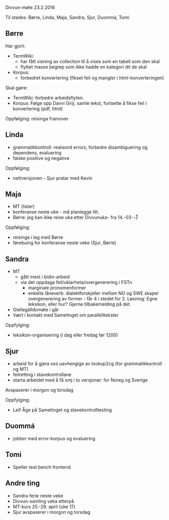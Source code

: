 Divvun-møte 23.2.2016

Til stades: Børre, Linda, Maja, Sandra, Sjur, Duommá, Tomi

## Børre

Har gjort:
* TermWiki:
    - har fått visning av collection til å vises som en tabell som den skal
    - flyttet masse begrep som ikke hadde en kategori dit de skal
* Korpus:
    - forbedret konvertering (fikset feil og mangler i html-konverteringen)

Skal gjøre:
* TermWiki: forbedre arbeidsflyten.
* Korpus: Følge opp Davvi Girji, samle tekst, fortsette å fikse feil i konvertering (pdf, html)

Oppfølging: reisinga framover

## Linda
* grammatikkontroll: realword errors, forbedre disambiguering og dependens, evaluering
* falske positive og negative

Oppfølging:
* nettversjonen - Sjur pratar med Kevin

## Maja
* MT (lister)
* konferanse neste uke - må planlegge litt.
* Børre: jeg kan ikke reise uka etter Divvunuka- fra 14.-03--Ž

Oppfølging:
* reisinga i lag med Børre
* førebuing for konferanse neste veke (Sjur, Børre)

## Sandra
* MT
    - gått mest i bidix-arbeid
    - via det oppdaga feil/uklarheta/overgenerering i FSTn
        - marginale pronomenformer
        - enkelte låneverb: dialektforskjeller mellom NO og SWE skaper overgenerering av former - får 4 i stedet for 2. Løsning: Egne leksikon, eller hur? Gjerne tilbakemelding på det.
* Giellagálldomøte i går
* Vært i kontakt med Sametinget om parallelltekster

Oppfylging:
* leksikon-organisering (i dag eller fredag før 1200)

## Sjur
* arbeid for å gjera oss uavhengige av lookup2cg (for grammatikkontroll og MT)
* feilretting i stavekontrollane
* starta arbeidet med å få smj i to versjonar: for Noreg og Sverige

Avspaserer i morgon og torsdag

Oppfylging:
* Leif Åge på Sametinget og stavekontrolltesting

## Duommá
* jobber med error-korpus og evaluering

## Tomi
* Speller test bench frontend

## Andre ting
* Sandra ferie neste veke
* Divvun-samling veka etterpå
* MT-kurs 25.-29. april (uke 17)
* Sjur avspaserer i morgon og torsdag
